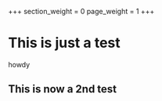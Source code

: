 +++
section_weight = 0
page_weight = 1
+++


# This is just a test
howdy

## This is now a 2nd test
